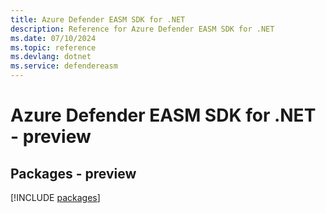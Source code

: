 ```yaml
---
title: Azure Defender EASM SDK for .NET
description: Reference for Azure Defender EASM SDK for .NET
ms.date: 07/10/2024
ms.topic: reference
ms.devlang: dotnet
ms.service: defendereasm
---
```

# Azure Defender EASM SDK for .NET - preview
## Packages - preview
[!INCLUDE [packages](defender-easm-index.md)]